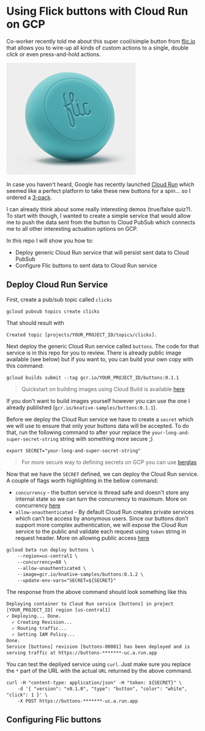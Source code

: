 # Using Flick buttons with Cloud Run on GCP

Co-worker recently told me about this super cool/simple button from [flic.io](https://flic.io/) that allows you to wire-up all kinds of custom actions to a single, double click or even press-and-hold actions.

![Flic button](image/flic.png "Flic button")


In case you haven't heard, Google has recently launched [Cloud Run](https://cloud.google.com/run/) which seemed like a perfect platform to take these new buttons for a spin... so I ordered a [3-pack](https://flic.io/shop/flic-4pack).

I can already think about some really interesting demos (true/false quiz?). To start with though, I wanted to create a simple service that would allow me to push the data sent from the button to Cloud PubSub which connects me to all other interesting actuation options on GCP.

In this repo I will show you how to:

* Deploy generic Cloud Run service that will persist sent data to Cloud PubSub
* Configure Flic buttons to sent data to Cloud Run service


## Deploy Cloud Run Service

First, create a pub/sub topic called `clicks`

```shell
gcloud pubsub topics create clicks
```

That should result with

```shell
Created topic [projects/YOUR_PROJECT_ID/topics/clicks].
```

Next deploy the generic Cloud Run service called `buttons`. The code for that service is in this repo for you to review. There is already public image available (see below) but if you want to, you can build your own copy with this command:

```shell
gcloud builds submit --tag gcr.io/YOUR_PROJECT_ID/buttons:0.1.1
```

> Quickstart on building images using Cloud Build is available [here](https://cloud.google.com/run/docs/quickstarts/build-and-deploy)

If you don't want to build images yourself however you can use the one I already published (`gcr.io/knative-samples/buttons:0.1.1`).

Before we deploy the Cloud Run service we have to create a `secret` which we will use to ensure that only your buttons data will be accepted. To do that, run the following command to after your replace the `your-long-and-super-secret-string` string with something more secure ;)

```shell
export SECRET="your-long-and-super-secret-string"
```

> For more secure way to defining secrets on GCP you can use [berglas](https://github.com/GoogleCloudPlatform/berglas)

Now that we have the `SECRET` defined, we can deploy the Cloud Run service. A couple of flags worth highlighting in the bellow command:

* `concurrency` - the button service is thread safe and doesn't store any internal state so we can turn the concurrency to maximum. More on concurrency [here](https://cloud.google.com/run/docs/about-concurrency)
* `allow-unauthenticated` - By default Cloud Run creates private services which can't be access by anonymous users. Since our buttons don't support more complex authentication, we will expose the Cloud Run service to the public and validate each request using `token` string in request header. More on allowing public access [here](https://cloud.google.com/run/docs/authenticating/public)


```shell
gcloud beta run deploy buttons \
    --region=us-central1 \
    --concurrency=80 \
    --allow-unauthenticated \
    --image=gcr.io/knative-samples/buttons:0.1.2 \
    --update-env-vars="SECRET=${SECRET}"
```

The response from the above command should look something like this

```shell
Deploying container to Cloud Run service [buttons] in project [YOUR_PROJECT_ID] region [us-central1]
✓ Deploying... Done.
  ✓ Creating Revision...
  ✓ Routing traffic...
  ✓ Setting IAM Policy...
Done.
Service [buttons] revision [buttons-00001] has been deployed and is serving traffic at https://buttons-*******-uc.a.run.app
```

You can test the depliyed service using `curl`. Just make sure you replace the `*` part of the URL with the actual `URL` returned by the above command.

```shell
curl -H "content-type: application/json" -H "token: ${SECRET}" \
    -d '{ "version": "v0.1.0", "type": "button", "color": "white", "click": 1 }' \
    -X POST https://buttons-*******-uc.a.run.app
```

## Configuring Flic buttons
